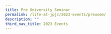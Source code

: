 ```yaml
---
title: Pre University Seminar
permalink: /life-at-jpjc/2023-events/preusem/
description: ""
third_nav_title: 2023 Events
---
```

